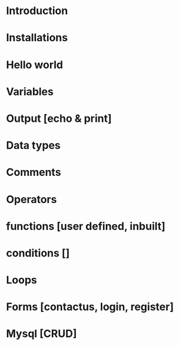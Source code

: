 # Introduction
# Installations
# Hello world
# Variables
# Output [echo & print]
# Data types
# Comments
# Operators
# functions [user defined, inbuilt]
# conditions []
# Loops
# Forms [contactus, login, register]
# Mysql [CRUD]
